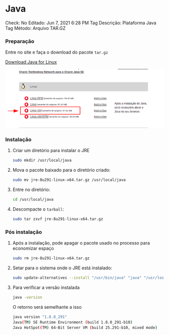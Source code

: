 # Java

Check: No
Editado: Jun 7, 2021 6:28 PM
Tag Descrição: Plataforma Java
Tag Método: Arquivo TAR.GZ

### **Preparação**

Entre no site e faça o download do pacote `tar.gz`

[Download Java for Linux](https://www.java.com/pt-BR/download/)

![Java/Untitled.png](Java/Untitled.png)

### Instalação

1. Criar um diretório para instalar o JRE

    ```bash
    sudo mkdir /usr/local/java
    ```

2. Mova o pacote baixado para o diretório criado:

    ```bash
    sudo mv jre-8u291-linux-x64.tar.gz /usr/local/java
    ```

3. Entre no diretório:

    ```bash
    cd /usr/local/java
    ```

4. Descompacte o `tarball`:

    ```bash
    sudo tar zxvf jre-8u291-linux-x64.tar.gz
    ```

### Pós instalação

1. Após a instalação, pode apagar o pacote usado no processo para economizar espaço

    ```bash
    sudo rm jre-8u291-linux-x64.tar.gz
    ```

2. Setar para o sistema onde o JRE está instalado:

    ```bash
    sudo update-alternatives --install "/usr/bin/java" "java" "/usr/local/java/jre1.8.0_291/bin/java" 1
    ```

3. Para verificar a versão instalada

    ```bash
    java -version
    ```

    O retorno será semelhante a isso

    ```bash
    java version "1.8.0_291"
    Java(TM) SE Runtime Environment (build 1.8.0_291-b10)
    Java HotSpot(TM) 64-Bit Server VM (build 25.291-b10, mixed mode)
    ```